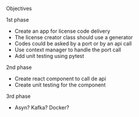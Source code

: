 
Objectives


1st phase
- Create an app for license code delivery
- The license creator class should use a generator
- Codes could be asked by a port or by an api call
- Use context manager to handle the port call
- Add unit testing using pytest

2nd phase 
- Create react component to call de api
- Create unit testing for the component

3rd phase
- Asyn? Kafka? Docker?
